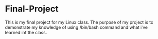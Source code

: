 # Final-Project
This is my final project for my Linux class.
The purpose of my project is to demonstrate my knowledge of using /bin/bash command and what i've learned int the class.

